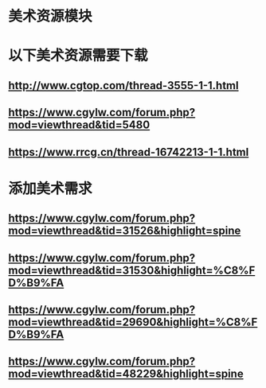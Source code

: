 # 美术资源模块
# 以下美术资源需要下载

## http://www.cgtop.com/thread-3555-1-1.html
## https://www.cgylw.com/forum.php?mod=viewthread&tid=5480
## https://www.rrcg.cn/thread-16742213-1-1.html

# 添加美术需求
## https://www.cgylw.com/forum.php?mod=viewthread&tid=31526&highlight=spine
## https://www.cgylw.com/forum.php?mod=viewthread&tid=31530&highlight=%C8%FD%B9%FA
## https://www.cgylw.com/forum.php?mod=viewthread&tid=29690&highlight=%C8%FD%B9%FA
## https://www.cgylw.com/forum.php?mod=viewthread&tid=48229&highlight=spine
